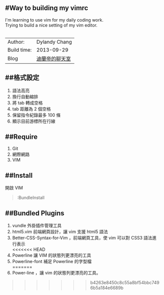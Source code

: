 #Way to building my vimrc
---
I'm learning to use vim for my daily coding work.<br>
Trying to build a nice setting of my vim editor.<br>
<br>
<table>
<tr>
<td> Author:</td><td>Dylandy Chang</td>
</tr>
<tr>
<td> Build time:</td><td>2013-09-29</td>
<tr>
<td> Blog</td><td> <a href='http://dylandychat.blogspot.com'> 迪蘭帝的聊天室</a> </td>
</tr>
</table>

##格式設定
---
 1. 語法高亮
 2. 換行自動縮排
 3. 將 tab 轉成空格
 4. tab 距離為 2 個空格
 5. 保留指令紀錄最多 100 條
 6. 顯示目前游標所在行線


##Require
---
 1. Git<br>
 2. 網際網路<br>
 3. VIM<br>

##Install
---
開啟 VIM <br>
> :BundleInstall

##Bundled Plugins
---
 1. vundle 外掛插件管理工具<br>
 2. html5.vim 前端網頁設計，讓 vim 支援 html5 語法<br>
 3. Better-CSS-Syntax-for-Vim ，前端網頁工具，使 vim 可以對 CSS3 語法進行表示<br>
<<<<<<< HEAD
 4. Powerline 讓 VIM 的狀態列更漂亮的工具<br>
 5. Powerline-font 補足 Powerline 的字型檔<br>
=======
 4. Power-line ，讓 vim 的狀態列更漂亮的工具。<br>
>>>>>>> b4263e8450c8c55a8bf54bbc7496b5a184e6689b




